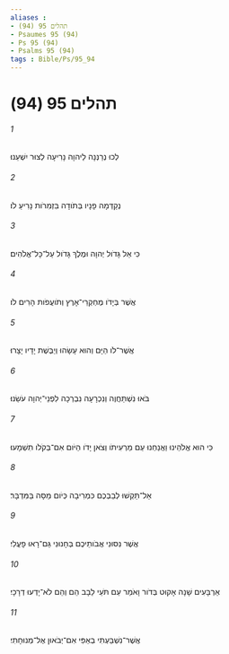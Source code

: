 ```yaml
---
aliases : 
- תהלים 95 (94)
- Psaumes 95 (94)
- Ps 95 (94)
- Psalms 95 (94)
tags : Bible/Ps/95_94
---
```


# תהלים 95 (94)

###### 1
לְכוּ נְרַנְּנָה לַיהוָה נָרִיעָה לְצוּר יִשְׁעֵנוּ׃
###### 2
נְקַדְּמָה פָנָיו בְּתֹודָה בִּזְמִרֹות נָרִיעַ לֹו׃
###### 3
כִּי אֵל גָּדֹול יְהוָה וּמֶלֶךְ גָּדֹול עַל־כָּל־אֱלֹהִים׃
###### 4
אֲשֶׁר בְּיָדֹו מֶחְקְרֵי־אָרֶץ וְתֹועֲפֹות הָרִים לֹו׃
###### 5
אֲשֶׁר־לֹו הַיָּם וְהוּא עָשָׂהוּ וְיַבֶּשֶׁת יָדָיו יָצָרוּ׃
###### 6
בֹּאוּ נִשְׁתַּחֲוֶה וְנִכְרָעָה נִבְרְכָה לִפְנֵי־יְהוָה עֹשֵׂנוּ׃
###### 7
כִּי הוּא אֱלֹהֵינוּ וַאֲנַחְנוּ עַם מַרְעִיתֹו וְצֹאן יָדֹו הַיֹּום אִם־בְּקֹלֹו תִשְׁמָעוּ׃
###### 8
אַל־תַּקְשׁוּ לְבַבְכֶם כִּמְרִיבָה כְּיֹום מַסָּה בַּמִּדְבָּר׃
###### 9
אֲשֶׁר נִסּוּנִי אֲבֹותֵיכֶם בְּחָנוּנִי גַּם־רָאוּ פָעֳלִי׃
###### 10
אַרְבָּעִים שָׁנָה אָקוּט בְּדֹור וָאֹמַר עַם תֹּעֵי לֵבָב הֵם וְהֵם לֹא־יָדְעוּ דְרָכָי׃
###### 11
אֲשֶׁר־נִשְׁבַּעְתִּי בְאַפִּי אִם־יְבֹאוּן אֶל־מְנוּחָתִי׃
